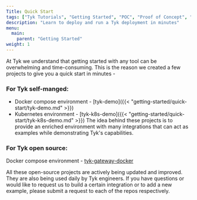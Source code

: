 ```yaml
---
Title: Quick Start
tags: ["Tyk Tutorials", "Getting Started", "POC", "Proof of Concept", "Tyk PoC", "k8s", "docker", "Self Managed", "Open Source", "demo", "Tyk demo", "Tyk quick start"]
description: "Learn to deploy and run a Tyk deployment in minutes"
menu:
  main:
    parent: "Getting Started"
weight: 1
---
```


At Tyk we understand that getting started with any tool can be overwhelming and time-consuming. This is the reason we created a few projects to give you a quick start in minutes - 

### For Tyk self-manged:
- Docker compose environment - [tyk-demo]({{< "getting-started/quick-start/tyk-demo.md" >}})
- Kubernetes environment - [tyk-k8s-demo]({{< "getting-started/quick-start/tyk-k8s-demo.md" >}})
The idea behind these projects is to provide an enriched environment with many integrations that can act as examples 
while demonstrating Tyk's capabilities.

### For Tyk open source:
Docker compose environment - [tyk-gateway-docker]("https://github.com/TykTechnologies/tyk-gateway-docker")

All these open-source projects are actively being updated and improved. They are also being used daily by Tyk engineers. If you have questions or would like to request us to build a certain integration or to add a new example, please submit a request to each of the repos respectively.
